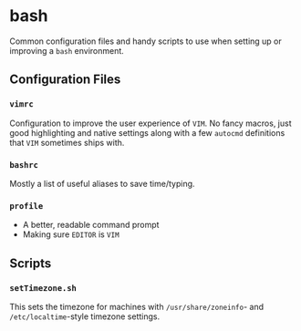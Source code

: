 # bash

Common configuration files and handy scripts to use when setting up or improving a `bash` environment.

## Configuration Files

### `vimrc`

Configuration to improve the user experience of `VIM`. No fancy macros, just good highlighting and native settings along with a few `autocmd` definitions that `VIM` sometimes ships with.

### `bashrc`

Mostly a list of useful aliases to save time/typing.

### `profile`

* A better, readable command prompt
* Making sure `EDITOR` is `VIM`

## Scripts

### `setTimezone.sh`

This sets the timezone for machines with `/usr/share/zoneinfo`- and `/etc/localtime`-style timezone settings.
